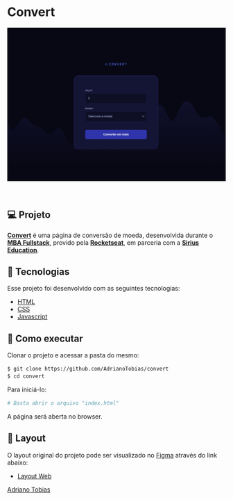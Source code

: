 # Convert

![Preview do projeto](/.github/preview.png)

<br>

## 💻 Projeto

**[Convert](https://adrianotobias.github.io/convert/)** é uma página de conversão de moeda, desenvolvida durante o **[MBA Fullstack](https://www.rocketseat.com.br/mba)**, provido pela **[Rocketseat](https://rocketseat.com.br/)**, em parceria com a **[Sirius Education](https://landing.sirius.education/home/)**.


## 🧪 Tecnologias

Esse projeto foi desenvolvido com as seguintes tecnologias:

- [HTML](https://developer.mozilla.org/pt-BR/docs/Web/HTML)
- [CSS](https://developer.mozilla.org/pt-BR/docs/Web/CSS)
- [Javascript](https://developer.mozilla.org/pt-BR/docs/Web/JavaScript)


## 🚀 Como executar

Clonar o projeto e acessar a pasta do mesmo:

```bash
$ git clone https://github.com/AdrianoTobias/convert
$ cd convert
```

Para iniciá-lo:
```bash
# Basta abrir o arquivo "index.html"
```
A página será aberta no browser.

## 🔖 Layout

O layout original do projeto pode ser visualizado no [Figma](http://figma.com/) através do link abaixo:

- [Layout Web](https://www.figma.com/community/file/1360315742205904074/conversor-de-moedas) 



[Adriano Tobias](https://github.com/AdrianoTobias)
